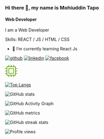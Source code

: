 ### Hi there 👋, my name is Mohiuddin Tapo
#### Web Developer
I am a Web Developer 

Skills:  REACT / JS / HTML / CSS

- 🌱 I’m currently learning React Js 


[<img src='https://cdn.jsdelivr.net/npm/simple-icons@3.0.1/icons/github.svg' alt='github' height='40'>](https://github.com/MohiuddinTapo)  [<img src='https://cdn.jsdelivr.net/npm/simple-icons@3.0.1/icons/linkedin.svg' alt='linkedin' height='40'>](https://www.linkedin.com/in/mohiuddin-tapo-976172160/)  [<img src='https://cdn.jsdelivr.net/npm/simple-icons@3.0.1/icons/facebook.svg' alt='facebook' height='40'>](https://www.facebook.com/mohiuddin.tapu)  

<a href='https://docs.github.com/en/developers'><img src='https://raw.githubusercontent.com/acervenky/animated-github-badges/master/assets/devbadge.gif' width='40' height='40'></a> 

[![Top Langs](https://github-readme-stats.vercel.app/api/top-langs/?username=MohiuddinTapo)](https://github.com/anuraghazra/github-readme-stats)

![GitHub stats](https://github-readme-stats.vercel.app/api?username=MohiuddinTapo&show_icons=true)  

![GitHub Activity Graph](https://activity-graph.herokuapp.com/graph?username=MohiuddinTapo)  

![GitHub metrics](https://metrics.lecoq.io/MohiuddinTapo)  

![GitHub streak stats](https://github-readme-streak-stats.herokuapp.com/?user=MohiuddinTapo)  

![Profile views](https://gpvc.arturio.dev/MohiuddinTapo)  
